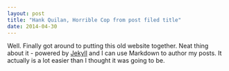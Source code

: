 ```yaml
---
layout: post
title: "Hank Quilan, Horrible Cop from post filed title"
date: 2014-04-30
---
```

Well. Finally got around to putting this old website
together. Neat thing about it - powered by
[Jekyll](http://jekyllrb.com) and I can use Markdown to 
author my posts. It actually is a lot easier than I thought 
it was going to be.
